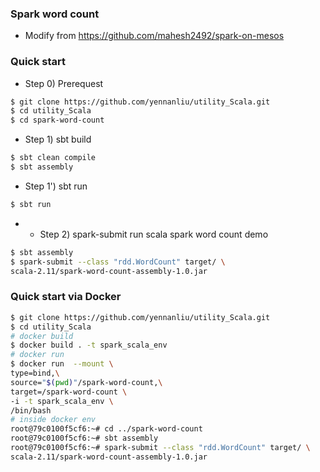 ### Spark word count 
- Modify from https://github.com/mahesh2492/spark-on-mesos

### Quick start 

- Step 0) Prerequest
```bash 
$ git clone https://github.com/yennanliu/utility_Scala.git
$ cd utility_Scala
$ cd spark-word-count
``` 

- Step 1) sbt build 
```bash 
$ sbt clean compile
$ sbt assembly
```
- Step 1') sbt run 
```bash 
$ sbt run
```

- - Step 2) spark-submit run scala spark word count demo 
```bash
$ sbt assembly
$ spark-submit --class "rdd.WordCount" target/ \
scala-2.11/spark-word-count-assembly-1.0.jar
```

### Quick start via Docker 
```bash
$ git clone https://github.com/yennanliu/utility_Scala.git
$ cd utility_Scala
# docker build 
$ docker build . -t spark_scala_env 
# docker run 
$ docker run  --mount \
type=bind,\
source="$(pwd)"/spark-word-count,\
target=/spark-word-count \
-i -t spark_scala_env \
/bin/bash 
# inside docker env 
root@79c0100f5cf6:~# cd ../spark-word-count
root@79c0100f5cf6:~# sbt assembly
root@79c0100f5cf6:~# spark-submit --class "rdd.WordCount" target/ \
scala-2.11/spark-word-count-assembly-1.0.jar
```
